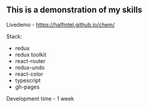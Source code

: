 ## This is a demonstration of my skills
Livedemo - https://halfintel.github.io/chem/

Stack:
- redux
- redux toolkit
- react-router
- redux-undo
- react-color
- typescript
- gh-pages

Development time - 1 week
